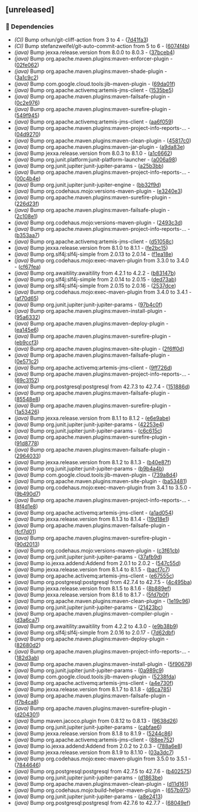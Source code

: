 ## [unreleased]

### 🤖 Dependencies

- *(CI)* Bump orhun/git-cliff-action from 3 to 4 - ([7d41fa3](https://github.com/jexxa-projects/MyJexxaProject/commit/7d41fa39befe02cff4d3a816665bf2ea63fe7630))
- *(CI)* Bump stefanzweifel/git-auto-commit-action from 5 to 6 - ([6074f4b](https://github.com/jexxa-projects/MyJexxaProject/commit/6074f4b8d2701dec05fe68da4072d005974fc6e6))
- *(java)* Bump jexxa.release.version from 8.0.0 to 8.0.3 - ([37bceb4](https://github.com/jexxa-projects/MyJexxaProject/commit/37bceb4c421f6822a071f9f2abab749e6c779585))
- *(java)* Bump org.apache.maven.plugins:maven-enforcer-plugin - ([02fe062](https://github.com/jexxa-projects/MyJexxaProject/commit/02fe062d820150ea184f9df25de97984c781ae19))
- *(java)* Bump org.apache.maven.plugins:maven-shade-plugin - ([3a1c9c2](https://github.com/jexxa-projects/MyJexxaProject/commit/3a1c9c28110a3c7c1d065fb6ae3d3b6a9e13ff4e))
- *(java)* Bump com.google.cloud.tools:jib-maven-plugin - ([69da01f](https://github.com/jexxa-projects/MyJexxaProject/commit/69da01f8d61c633d496ecf0562bf696db5d89216))
- *(java)* Bump org.apache.activemq:artemis-jms-client - ([1535be5](https://github.com/jexxa-projects/MyJexxaProject/commit/1535be5441d6999abe517c0874681cefab561bf5))
- *(java)* Bump org.apache.maven.plugins:maven-failsafe-plugin - ([0c2e976](https://github.com/jexxa-projects/MyJexxaProject/commit/0c2e976cfb5ae117e38ea7f2a87ed13d3fd4546b))
- *(java)* Bump org.apache.maven.plugins:maven-surefire-plugin - ([549f945](https://github.com/jexxa-projects/MyJexxaProject/commit/549f945c5affbfad621eec5f0e0635e2093f4088))
- *(java)* Bump org.apache.activemq:artemis-jms-client - ([aa6f059](https://github.com/jexxa-projects/MyJexxaProject/commit/aa6f059964ce0ea5de4ac75f379282ef4daa57d4))
- *(java)* Bump org.apache.maven.plugins:maven-project-info-reports-… - ([04d9270](https://github.com/jexxa-projects/MyJexxaProject/commit/04d9270f253bc89884aa2203bfa2424e9ae754a3))
- *(java)* Bump org.apache.maven.plugins:maven-clean-plugin - ([45817c0](https://github.com/jexxa-projects/MyJexxaProject/commit/45817c0deadd3d2775a7caa8ba47ddc6feddc73c))
- *(java)* Bump org.apache.maven.plugins:maven-jar-plugin - ([a9da83e](https://github.com/jexxa-projects/MyJexxaProject/commit/a9da83e247f2566030495333d9299e1a58e45b70))
- *(java)* Bump jexxa.release.version from 8.0.3 to 8.1.0 - ([a1c6662](https://github.com/jexxa-projects/MyJexxaProject/commit/a1c666261fff516571a71c2180743c36e07ee8ee))
- *(java)* Bump org.junit.platform:junit-platform-launcher - ([a006a98](https://github.com/jexxa-projects/MyJexxaProject/commit/a006a987404464f00032b9318b1c6916ed4298ed))
- *(java)* Bump org.junit.jupiter:junit-jupiter-params - ([a25b3bb](https://github.com/jexxa-projects/MyJexxaProject/commit/a25b3bb43faeaa99bc77910f452bb685b3c0a67e))
- *(java)* Bump org.apache.maven.plugins:maven-project-info-reports-… - ([00c4b4e](https://github.com/jexxa-projects/MyJexxaProject/commit/00c4b4e3a0b7b029949d87c621231f8c4a5a04b8))
- *(java)* Bump org.junit.jupiter:junit-jupiter-engine - ([bb32f9d](https://github.com/jexxa-projects/MyJexxaProject/commit/bb32f9d3178427f5289185f3c4a746dda30001a6))
- *(java)* Bump org.codehaus.mojo:versions-maven-plugin - ([e3240e3](https://github.com/jexxa-projects/MyJexxaProject/commit/e3240e38fcf5b75f5217e41c9cd7385801623f7c))
- *(java)* Bump org.apache.maven.plugins:maven-surefire-plugin - ([226d23f](https://github.com/jexxa-projects/MyJexxaProject/commit/226d23f6aecbd025513f90562f8f138479e77f29))
- *(java)* Bump org.apache.maven.plugins:maven-failsafe-plugin - ([2c108e1](https://github.com/jexxa-projects/MyJexxaProject/commit/2c108e19a9857ace3f2489e858d67866f8b95ab7))
- *(java)* Bump org.codehaus.mojo:versions-maven-plugin - ([2493c3d](https://github.com/jexxa-projects/MyJexxaProject/commit/2493c3d42d2212cb83eca4e5431b3e79a6099a0c))
- *(java)* Bump org.apache.maven.plugins:maven-project-info-reports-… - ([b353aa7](https://github.com/jexxa-projects/MyJexxaProject/commit/b353aa72652bac92a0663651b2eedd74cdf2b846))
- *(java)* Bump org.apache.activemq:artemis-jms-client - ([d51058c](https://github.com/jexxa-projects/MyJexxaProject/commit/d51058c7525aa782f219a145b19d8488c28b47d1))
- *(java)* Bump jexxa.release.version from 8.1.0 to 8.1.1 - ([fe2bc15](https://github.com/jexxa-projects/MyJexxaProject/commit/fe2bc153fa88260d450cea11a28aefd679f4f6dd))
- *(java)* Bump org.slf4j:slf4j-simple from 2.0.13 to 2.0.14 - ([f1ea18e](https://github.com/jexxa-projects/MyJexxaProject/commit/f1ea18ef729078e048463fcbeb67578c85491fc4))
- *(java)* Bump org.codehaus.mojo:exec-maven-plugin from 3.3.0 to 3.4.0 - ([cf67fea](https://github.com/jexxa-projects/MyJexxaProject/commit/cf67feac57ae8bf015c4006b3e662c2bb895c72b))
- *(java)* Bump org.awaitility:awaitility from 4.2.1 to 4.2.2 - ([b83147b](https://github.com/jexxa-projects/MyJexxaProject/commit/b83147bf6b30426ceba4dcef3cef7b48af698bf7))
- *(java)* Bump org.slf4j:slf4j-simple from 2.0.14 to 2.0.15 - ([ded73ab](https://github.com/jexxa-projects/MyJexxaProject/commit/ded73abd42180b7d807e5aded6d48e7c709e558f))
- *(java)* Bump org.slf4j:slf4j-simple from 2.0.15 to 2.0.16 - ([2537dce](https://github.com/jexxa-projects/MyJexxaProject/commit/2537dce5d1f5ae317d07d08e89ff40a64fee7c22))
- *(java)* Bump org.codehaus.mojo:exec-maven-plugin from 3.4.0 to 3.4.1 - ([af70d65](https://github.com/jexxa-projects/MyJexxaProject/commit/af70d651682dc4fc87b43abeadb7937c67ffb1e3))
- *(java)* Bump org.junit.jupiter:junit-jupiter-params - ([97b4c0f](https://github.com/jexxa-projects/MyJexxaProject/commit/97b4c0f40bdf667d95c47be692981a8ac9058d5d))
- *(java)* Bump org.apache.maven.plugins:maven-install-plugin - ([95a6332](https://github.com/jexxa-projects/MyJexxaProject/commit/95a63328940dc4b18540e63fcce948751b06732e))
- *(java)* Bump org.apache.maven.plugins:maven-deploy-plugin - ([ea145e6](https://github.com/jexxa-projects/MyJexxaProject/commit/ea145e642a37ff4af9e87dc9296c038d22671685))
- *(java)* Bump org.apache.maven.plugins:maven-surefire-plugin - ([eb9ccf3](https://github.com/jexxa-projects/MyJexxaProject/commit/eb9ccf308a9d1b427a30dce90f06d82e4bed6a4e))
- *(java)* Bump org.apache.maven.plugins:maven-site-plugin - ([2f6ff0d](https://github.com/jexxa-projects/MyJexxaProject/commit/2f6ff0d060a8283001444cc4cbdd3849aa08957f))
- *(java)* Bump org.apache.maven.plugins:maven-failsafe-plugin - ([0e571c2](https://github.com/jexxa-projects/MyJexxaProject/commit/0e571c2c0493343fdd1a97bdefc027e9d210c8de))
- *(java)* Bump org.apache.activemq:artemis-jms-client - ([9ff726d](https://github.com/jexxa-projects/MyJexxaProject/commit/9ff726daf3bd1533238127fd0f9d70cf52a44b7d))
- *(java)* Bump org.apache.maven.plugins:maven-project-info-reports-… - ([69c3152](https://github.com/jexxa-projects/MyJexxaProject/commit/69c31522d5ce7b68369fb36fb0c32c78d7dca29c))
- *(java)* Bump org.postgresql:postgresql from 42.7.3 to 42.7.4 - ([151886d](https://github.com/jexxa-projects/MyJexxaProject/commit/151886d1a0c1a193b0a5b2fc7e914fd56baffaef))
- *(java)* Bump org.apache.maven.plugins:maven-failsafe-plugin - ([85548e8](https://github.com/jexxa-projects/MyJexxaProject/commit/85548e8aecef2ea447a767b2d5cd0600f7f03b05))
- *(java)* Bump org.apache.maven.plugins:maven-surefire-plugin - ([1a53426](https://github.com/jexxa-projects/MyJexxaProject/commit/1a534262311d670eaece792896668df0ae42662e))
- *(java)* Bump jexxa.release.version from 8.1.1 to 8.1.2 - ([e6e9abe](https://github.com/jexxa-projects/MyJexxaProject/commit/e6e9abe7138fe62f0a8d144e1451fe5e73e89975))
- *(java)* Bump org.junit.jupiter:junit-jupiter-params - ([42253e4](https://github.com/jexxa-projects/MyJexxaProject/commit/42253e41d8d289d047a930d0e23e9487c7bf4248))
- *(java)* Bump org.junit.jupiter:junit-jupiter-params - ([c6c615c](https://github.com/jexxa-projects/MyJexxaProject/commit/c6c615c2add3ccd662313314753258e8415cdd04))
- *(java)* Bump org.apache.maven.plugins:maven-surefire-plugin - ([91d8778](https://github.com/jexxa-projects/MyJexxaProject/commit/91d8778c994ad754a6d4131cb2db963f12fd94c7))
- *(java)* Bump org.apache.maven.plugins:maven-failsafe-plugin - ([2964033](https://github.com/jexxa-projects/MyJexxaProject/commit/2964033fb3b8880cc4b6037363f46d249aec6e0a))
- *(java)* Bump jexxa.release.version from 8.1.2 to 8.1.3 - ([b40e87f](https://github.com/jexxa-projects/MyJexxaProject/commit/b40e87f6433b40da96dd7357853ac6822cfd9a0b))
- *(java)* Bump org.junit.jupiter:junit-jupiter-params - ([b9b4a4b](https://github.com/jexxa-projects/MyJexxaProject/commit/b9b4a4b94cdb8c33fca1c8896b11fdb22b70a097))
- *(java)* Bump com.google.cloud.tools:jib-maven-plugin - ([739a8d4](https://github.com/jexxa-projects/MyJexxaProject/commit/739a8d441f64de22b33873856b9e47182b75af44))
- *(java)* Bump org.apache.maven.plugins:maven-site-plugin - ([ba53481](https://github.com/jexxa-projects/MyJexxaProject/commit/ba53481f2bedf8043d5fcf0c014448a18cdc8129))
- *(java)* Bump org.codehaus.mojo:exec-maven-plugin from 3.4.1 to 3.5.0 - ([9b490d7](https://github.com/jexxa-projects/MyJexxaProject/commit/9b490d70862c7a38699ac617fcc5e8a74d7d36bd))
- *(java)* Bump org.apache.maven.plugins:maven-project-info-reports-… - ([8f4d1e8](https://github.com/jexxa-projects/MyJexxaProject/commit/8f4d1e8a264f467f33f392218509ceab1c3a386b))
- *(java)* Bump org.apache.activemq:artemis-jms-client - ([a1ad054](https://github.com/jexxa-projects/MyJexxaProject/commit/a1ad054f0025996ecb244db28c77765a19b9a886))
- *(java)* Bump jexxa.release.version from 8.1.3 to 8.1.4 - ([19d18e1](https://github.com/jexxa-projects/MyJexxaProject/commit/19d18e11f46e5e1210b6c82c0c49c482509f7cd7))
- *(java)* Bump org.apache.maven.plugins:maven-failsafe-plugin - ([fcf7d01](https://github.com/jexxa-projects/MyJexxaProject/commit/fcf7d012a36223f0e68c12e2a056f84a292e6ec5))
- *(java)* Bump org.apache.maven.plugins:maven-surefire-plugin - ([90d2013](https://github.com/jexxa-projects/MyJexxaProject/commit/90d2013a8df7b68989cbb459bee18d1f6fb70b74))
- *(java)* Bump org.codehaus.mojo:versions-maven-plugin - ([c3f61cb](https://github.com/jexxa-projects/MyJexxaProject/commit/c3f61cbd6a491d5518f1557fd599787b7ddeeb0f))
- *(java)* Bump org.junit.jupiter:junit-jupiter-params - ([37afb9d](https://github.com/jexxa-projects/MyJexxaProject/commit/37afb9d30cd5e8e95fb68054056b15f7135f03ac))
- *(java)* Bump io.jexxa.addend:Addend from 2.0.1 to 2.0.2 - ([547c55d](https://github.com/jexxa-projects/MyJexxaProject/commit/547c55d9340e4ac961bc7704722250d695f8c161))
- *(java)* Bump jexxa.release.version from 8.1.4 to 8.1.5 - ([bacf7c7](https://github.com/jexxa-projects/MyJexxaProject/commit/bacf7c75eff07269ebe7c0674dc32529182ec25e))
- *(java)* Bump org.apache.activemq:artemis-jms-client - ([e67555c](https://github.com/jexxa-projects/MyJexxaProject/commit/e67555c6afe847cadcddceadce6741f40e44ff93))
- *(java)* Bump org.postgresql:postgresql from 42.7.4 to 42.7.5 - ([4c495ba](https://github.com/jexxa-projects/MyJexxaProject/commit/4c495ba23e94322d1dbc1db477ce1b3f75849cc9))
- *(java)* Bump jexxa.release.version from 8.1.5 to 8.1.6 - ([8b889ef](https://github.com/jexxa-projects/MyJexxaProject/commit/8b889ef7245a72d3c70d4d6d48de19d74de8c88d))
- *(java)* Bump jexxa.release.version from 8.1.6 to 8.1.7 - ([5fd7b0f](https://github.com/jexxa-projects/MyJexxaProject/commit/5fd7b0ffdba7bf550de129fd0ba145cc0deeb684))
- *(java)* Bump org.apache.maven.plugins:maven-clean-plugin - ([1e19c96](https://github.com/jexxa-projects/MyJexxaProject/commit/1e19c96cd4a6a17d9cde22e1c2ba9ea8e74ce53a))
- *(java)* Bump org.junit.jupiter:junit-jupiter-params - ([21423bc](https://github.com/jexxa-projects/MyJexxaProject/commit/21423bc1213b0d5f2a1ceda210e903d6bc5debfa))
- *(java)* Bump org.apache.maven.plugins:maven-compiler-plugin - ([d3a6ca7](https://github.com/jexxa-projects/MyJexxaProject/commit/d3a6ca7f39aadd8712a2b4903e81659d34c35354))
- *(java)* Bump org.awaitility:awaitility from 4.2.2 to 4.3.0 - ([e9b38b9](https://github.com/jexxa-projects/MyJexxaProject/commit/e9b38b917205e6b4536343cc2bb525545bfd4fab))
- *(java)* Bump org.slf4j:slf4j-simple from 2.0.16 to 2.0.17 - ([7d62dbf](https://github.com/jexxa-projects/MyJexxaProject/commit/7d62dbf023f2ca7b0ebc3850adac3299f8977476))
- *(java)* Bump org.apache.maven.plugins:maven-deploy-plugin - ([82680d2](https://github.com/jexxa-projects/MyJexxaProject/commit/82680d2dca0d3c27769be7b4088d978bea7a59cc))
- *(java)* Bump org.apache.maven.plugins:maven-project-info-reports-… - ([182d3ab](https://github.com/jexxa-projects/MyJexxaProject/commit/182d3ab73b04b554f14cc222ebdf90a5011b6a81))
- *(java)* Bump org.apache.maven.plugins:maven-install-plugin - ([5f90679](https://github.com/jexxa-projects/MyJexxaProject/commit/5f906790e2cce9405b1160c33e158fdd78120a50))
- *(java)* Bump org.junit.jupiter:junit-jupiter-params - ([0a989c9](https://github.com/jexxa-projects/MyJexxaProject/commit/0a989c99bc2a40b6a81297cdfa645aa15c2e3374))
- *(java)* Bump com.google.cloud.tools:jib-maven-plugin - ([5238fda](https://github.com/jexxa-projects/MyJexxaProject/commit/5238fda66897aea927eefca25d9130ac4b179551))
- *(java)* Bump org.apache.activemq:artemis-jms-client - ([a4e730f](https://github.com/jexxa-projects/MyJexxaProject/commit/a4e730f073277b10edaa42663677a4ccc54d4c21))
- *(java)* Bump jexxa.release.version from 8.1.7 to 8.1.8 - ([d6ca785](https://github.com/jexxa-projects/MyJexxaProject/commit/d6ca785b660bee43766fd908a689c9942f878ea5))
- *(java)* Bump org.apache.maven.plugins:maven-failsafe-plugin - ([f7b4ca8](https://github.com/jexxa-projects/MyJexxaProject/commit/f7b4ca83280bab1a80d581fc4839a58a2adcfabe))
- *(java)* Bump org.apache.maven.plugins:maven-surefire-plugin - ([d204301](https://github.com/jexxa-projects/MyJexxaProject/commit/d2043016f44b4e3b24feedc05ff8d292a1cc8368))
- *(java)* Bump maven.jacoco.plugin from 0.8.12 to 0.8.13 - ([9638d26](https://github.com/jexxa-projects/MyJexxaProject/commit/9638d26a10dd061c87622851831d71415b9b0555))
- *(java)* Bump org.junit.jupiter:junit-jupiter-params - ([cabfae6](https://github.com/jexxa-projects/MyJexxaProject/commit/cabfae6a2a879220710207888fef28708c694156))
- *(java)* Bump jexxa.release.version from 8.1.8 to 8.1.9 - ([5244c86](https://github.com/jexxa-projects/MyJexxaProject/commit/5244c868877faa1473b7267d993341f708cbd553))
- *(java)* Bump org.apache.activemq:artemis-jms-client - ([88ee752](https://github.com/jexxa-projects/MyJexxaProject/commit/88ee7523937eff812a2f9abbfbeea1fafeffc3fe))
- *(java)* Bump io.jexxa.addend:Addend from 2.0.2 to 2.0.3 - ([788a6e8](https://github.com/jexxa-projects/MyJexxaProject/commit/788a6e8603b5df27cd828a71b3f37321f2107b57))
- *(java)* Bump jexxa.release.version from 8.1.9 to 8.1.10 - ([03a3dc7](https://github.com/jexxa-projects/MyJexxaProject/commit/03a3dc7bcec41024a88cc529394e0007e2540bc7))
- *(java)* Bump org.codehaus.mojo:exec-maven-plugin from 3.5.0 to 3.5.1 - ([7844646](https://github.com/jexxa-projects/MyJexxaProject/commit/7844646530442000e8ab4fcb9a3da081adbe36b2))
- *(java)* Bump org.postgresql:postgresql from 42.7.5 to 42.7.6 - ([b402575](https://github.com/jexxa-projects/MyJexxaProject/commit/b402575f4e7cf2badd84568c673425bedef7864a))
- *(java)* Bump org.junit.jupiter:junit-jupiter-params - ([d1863be](https://github.com/jexxa-projects/MyJexxaProject/commit/d1863bec4d0ed20b6c9d06594693372cda4611e1))
- *(java)* Bump org.apache.maven.plugins:maven-clean-plugin - ([d11d161](https://github.com/jexxa-projects/MyJexxaProject/commit/d11d16159a59038db55455043c4d16dc0f36dadf))
- *(java)* Bump org.codehaus.mojo:build-helper-maven-plugin - ([657b975](https://github.com/jexxa-projects/MyJexxaProject/commit/657b975f868cee8cb7853083f0fcaf9b18e50891))
- *(java)* Bump org.junit.jupiter:junit-jupiter-params - ([a8e2413](https://github.com/jexxa-projects/MyJexxaProject/commit/a8e241378eb18324ac8308fd904420ea54f62089))
- *(java)* Bump org.postgresql:postgresql from 42.7.6 to 42.7.7 - ([68049ef](https://github.com/jexxa-projects/MyJexxaProject/commit/68049ef40e14311d244a8ff2c89d87654af19909))

<!-- generated by git-cliff -->
